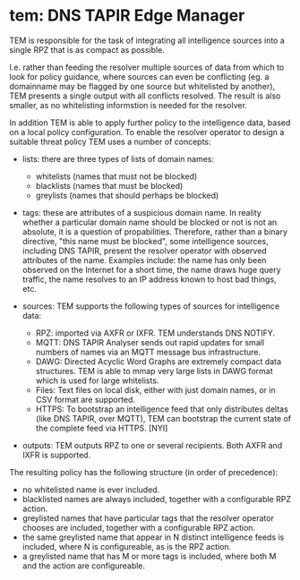 # tem: DNS TAPIR Edge Manager

TEM is responsible for the task of integrating all intelligence sources
into a single RPZ that is as compact as possible.

I.e. rather than feeding the resolver multiple sources of data from
which to look for policy guidance, where sources can even be conflicting
(eg. a domainname may be flagged by one source but whitelisted by another),
TEM presents a single output with all conflicts resolved. The result is
also smaller, as no whitelisting informstion is needed for the resolver.

In addition TEM is able to apply further policy to the intelligence data,
based on a local policy configuration. To enable the resolver operator to
design a suitable threat policy TEM uses a number of concepts:

* lists: there are three types of lists of domain names: 
  - whitelists (names that must not be blocked)
  - blacklists (names that must be blocked)
  - greylists (names that should perhaps be blocked)

* tags: these are attributes of a suspicious domain name. In reality
  whether a particular domain name should be blocked or not is not an
  absolute, it is a question of propabilities. Therefore, rather than
  a binary directive, "this name must be blocked", some intelligence
  sources, including DNS TAPIR, present the resolver operator with 
  observed attributes of the name. Examples include: the name has only
  been observed on the Internet for a short time, the name draws huge
  query traffic, the name resolves to an IP address known to host bad
  things, etc.

* sources: TEM supports the following types of sources for intelligence data:
  - RPZ: imported via AXFR or IXFR. TEM understands DNS NOTIFY.
  - MQTT: DNS TAPIR Analyser sends out rapid updates for small numbers
    of names via an MQTT message bus infrastructure.
  - DAWG: Directed Acyclic Word Graphs are extremely compact data structures.
    TEM is able to mmap very large lists in DAWG format which is used for
    large whitelists.
  - Files: Text files on local disk, either with just domain names, or in
    CSV format are supported.
  - HTTPS: To bootstrap an intelligence feed that only distributes deltas 
    (like DNS TAPIR, over MQTT), TEM can bootstrap the current state of the
    complete feed via HTTPS. [NYI]

* outputs: TEM outputs RPZ to one or several recipients. Both AXFR and IXFR
  is supported.

The resulting policy has the following structure (in order of precedence):

* no whitelisted name is ever included.
* blacklisted names are always included, together with a configurable
  RPZ action.
* greylisted names that have particular tags that the resolver operator
  chooses are included, together with a configurable RPZ action.
* the same greylisted name that appear in N distinct intelligence feeds
  is included, where N is configureable, as is the RPZ action.
* a greylisted name that has M or more tags is included, where both
  M and the action are configureable.